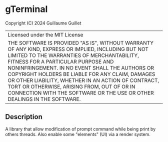 # gTerminal

Copyright (C) 2024 Guillaume Guillet

<table border="0px">
<tr>
<td>
Licensed under the MIT License
</td>
</tr>
<tr>
<td>
THE SOFTWARE IS PROVIDED "AS IS", WITHOUT WARRANTY OF ANY KIND, EXPRESS OR
IMPLIED, INCLUDING BUT NOT LIMITED TO THE WARRANTIES OF MERCHANTABILITY,
FITNESS FOR A PARTICULAR PURPOSE AND NONINFRINGEMENT. IN NO EVENT SHALL THE
AUTHORS OR COPYRIGHT HOLDERS BE LIABLE FOR ANY CLAIM, DAMAGES OR OTHER
LIABILITY, WHETHER IN AN ACTION OF CONTRACT, TORT OR OTHERWISE, ARISING FROM,
OUT OF OR IN CONNECTION WITH THE SOFTWARE OR THE USE OR OTHER DEALINGS IN THE
SOFTWARE.
</td>
</tr>
</table>

## Description

A library that allow modification of prompt command while being print by others threads. Also enable some "elements" (UI) via a render system.
